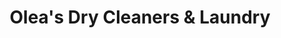 ---
title: "Olea's Dry Cleaners & Laundry"
url: /los-angeles/oleas-dry-cleaners-and-laundry/
shop: laundry
---